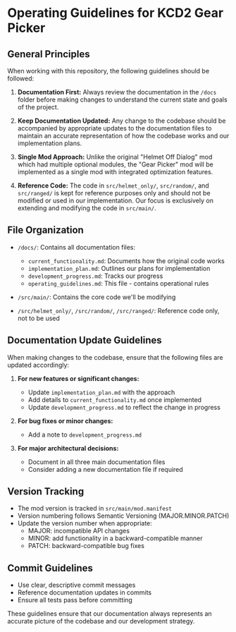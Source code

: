 # Operating Guidelines for KCD2 Gear Picker

## General Principles

When working with this repository, the following guidelines should be followed:

1. **Documentation First:** Always review the documentation in the `/docs` folder before making changes to understand the current state and goals of the project.

2. **Keep Documentation Updated:** Any change to the codebase should be accompanied by appropriate updates to the documentation files to maintain an accurate representation of how the codebase works and our implementation plans.

3. **Single Mod Approach:** Unlike the original "Helmet Off Dialog" mod which had multiple optional modules, the "Gear Picker" mod will be implemented as a single mod with integrated optimization features.

4. **Reference Code:** The code in `src/helmet_only/`, `src/random/`, and `src/ranged/` is kept for reference purposes only and should not be modified or used in our implementation. Our focus is exclusively on extending and modifying the code in `src/main/`.

## File Organization

- `/docs/`: Contains all documentation files:
  - `current_functionality.md`: Documents how the original code works
  - `implementation_plan.md`: Outlines our plans for implementation
  - `development_progress.md`: Tracks our progress
  - `operating_guidelines.md`: This file - contains operational rules

- `/src/main/`: Contains the core code we'll be modifying
- `/src/helmet_only/`, `/src/random/`, `/src/ranged/`: Reference code only, not to be used

## Documentation Update Guidelines

When making changes to the codebase, ensure that the following files are updated accordingly:

1. **For new features or significant changes:**
   - Update `implementation_plan.md` with the approach
   - Add details to `current_functionality.md` once implemented
   - Update `development_progress.md` to reflect the change in progress

2. **For bug fixes or minor changes:**
   - Add a note to `development_progress.md`

3. **For major architectural decisions:**
   - Document in all three main documentation files
   - Consider adding a new documentation file if required

## Version Tracking

- The mod version is tracked in `src/main/mod.manifest`
- Version numbering follows Semantic Versioning (MAJOR.MINOR.PATCH)
- Update the version number when appropriate:
  - MAJOR: incompatible API changes
  - MINOR: add functionality in a backward-compatible manner
  - PATCH: backward-compatible bug fixes

## Commit Guidelines

- Use clear, descriptive commit messages
- Reference documentation updates in commits
- Ensure all tests pass before committing

These guidelines ensure that our documentation always represents an accurate picture of the codebase and our development strategy.